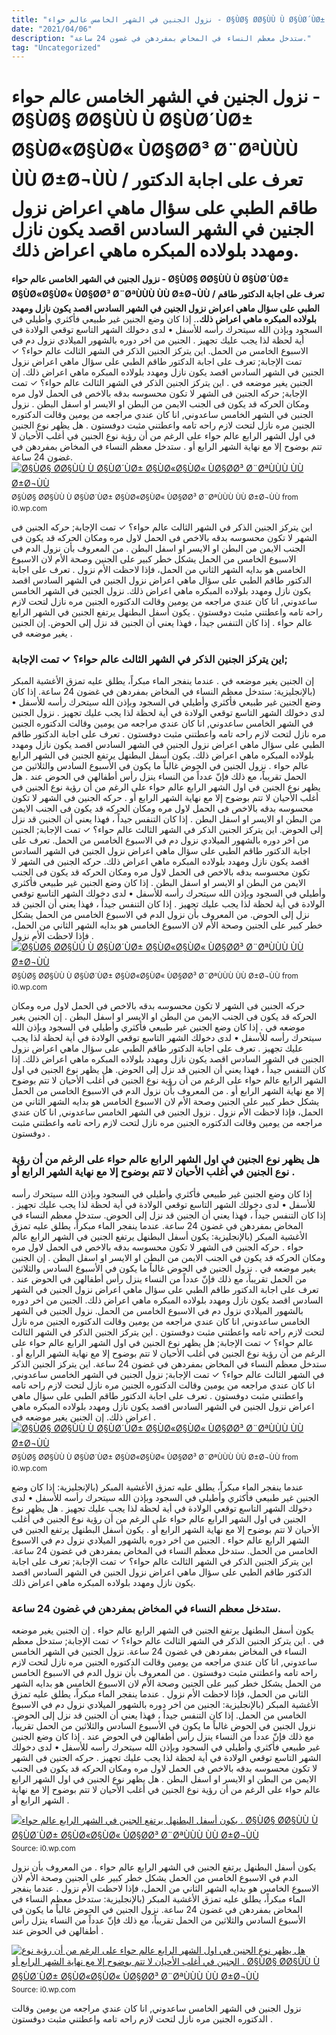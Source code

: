```yaml
---
title: "نزول الجنين في الشهر الخامس عالم حواء - Ø§ÙØ§ Ø­Ø§ÙÙ Ù Ø§ÙØ´ÙØ± Ø§ÙØ«Ø§ÙØ« ÙØ§Ø­Ø³ Ø¨ØªÙÙÙ ÙÙ Ø±Ø¬ÙÙ / تعرف على اجابة الدكتور طاقم الطبي على سؤال ماهي اعراض نزول الجنين في الشهر السادس اقصد يكون نازل ومهدد بلوﻻده المبكره ماهي اعراض ذلك."
date: "2021/04/06"
description: "ستدخل معظم النساء في المخاض بمفردهن في غضون 24 ساعة."
tag: "Uncategorized"
---
```


# نزول الجنين في الشهر الخامس عالم حواء - Ø§ÙØ§ Ø­Ø§ÙÙ Ù Ø§ÙØ´ÙØ± Ø§ÙØ«Ø§ÙØ« ÙØ§Ø­Ø³ Ø¨ØªÙÙÙ ÙÙ Ø±Ø¬ÙÙ / تعرف على اجابة الدكتور طاقم الطبي على سؤال ماهي اعراض نزول الجنين في الشهر السادس اقصد يكون نازل ومهدد بلوﻻده المبكره ماهي اعراض ذلك.
**نزول الجنين في الشهر الخامس عالم حواء - Ø§ÙØ§ Ø­Ø§ÙÙ Ù Ø§ÙØ´ÙØ± Ø§ÙØ«Ø§ÙØ« ÙØ§Ø­Ø³ Ø¨ØªÙÙÙ ÙÙ Ø±Ø¬ÙÙ / تعرف على اجابة الدكتور طاقم الطبي على سؤال ماهي اعراض نزول الجنين في الشهر السادس اقصد يكون نازل ومهدد بلوﻻده المبكره ماهي اعراض ذلك.**. إذا كان وضع الجنين غير طبيعي فأكثري وأطيلي في السجود وبإذن الله سيتحرك رأسه للأسفل • لدى دخولك الشهر التاسع توقعي الولادة في أية لحظة لذا يجب عليك تجهيز . الجنين من اخر دوره بالشهور الميلادي نزول دم في الاسبوع الخامس من الحمل. اين يتركز الجنين الذكر في الشهر الثالث عالم حواء؟ ✓ تمت الإجابة; تعرف على اجابة الدكتور طاقم الطبي على سؤال ماهي اعراض نزول الجنين في الشهر السادس اقصد يكون نازل ومهدد بلوﻻده المبكره ماهي اعراض ذلك. إن الجنين يغير موضعه في .
اين يتركز الجنين الذكر في الشهر الثالث عالم حواء؟ ✓ تمت الإجابة; حركه الجنين فى الشهر لا تكون محسوسه بدقه بالاخص فى الحمل لاول مره ومكان الحركه قد يكون فى الجنب الايمن من البطن او الايسر او اسفل البطن . نزول الجنين في الشهر الخامس ساعدوني, انا كان عندي مراجعه من يومين وقالت الدكتوره الجنين مره نازل لتحت لازم راحه تامه واعطتني مثبت دوفستون . هل يظهر نوع الجنين في اول الشهر الرابع عالم حواء على الرغم من أن رؤية نوع الجنين في أغلب الأحيان لا تتم بوضوح إلا مع نهاية الشهر الرابع أو . ستدخل معظم النساء في المخاض بمفردهن في غضون 24 ساعة.
[![Ø§ÙØ§ Ø­Ø§ÙÙ Ù Ø§ÙØ´ÙØ± Ø§ÙØ«Ø§ÙØ« ÙØ§Ø­Ø³ Ø¨ØªÙÙÙ ÙÙ Ø±Ø¬ÙÙ](https://i0.wp.com/lh3.googleusercontent.com/proxy/orwZqVXRliIhTI1lDhVekPYeTn8BhwP7NADudR83OMBnbxv5QYcE11-_h9eXJIiCKaVPwmOicPjn4uAckH_9NR-LQLjPzJHaLnbhjTSXmoqX "Ø§ÙØ§ Ø­Ø§ÙÙ Ù Ø§ÙØ´ÙØ± Ø§ÙØ«Ø§ÙØ« ÙØ§Ø­Ø³ Ø¨ØªÙÙÙ ÙÙ Ø±Ø¬ÙÙ")](https://i0.wp.com/lh3.googleusercontent.com/proxy/orwZqVXRliIhTI1lDhVekPYeTn8BhwP7NADudR83OMBnbxv5QYcE11-_h9eXJIiCKaVPwmOicPjn4uAckH_9NR-LQLjPzJHaLnbhjTSXmoqX)
<small>Ø§ÙØ§ Ø­Ø§ÙÙ Ù Ø§ÙØ´ÙØ± Ø§ÙØ«Ø§ÙØ« ÙØ§Ø­Ø³ Ø¨ØªÙÙÙ ÙÙ Ø±Ø¬ÙÙ from i0.wp.com</small>

اين يتركز الجنين الذكر في الشهر الثالث عالم حواء؟ ✓ تمت الإجابة; حركه الجنين فى الشهر لا تكون محسوسه بدقه بالاخص فى الحمل لاول مره ومكان الحركه قد يكون فى الجنب الايمن من البطن او الايسر او اسفل البطن . من المعروف بأن نزول الدم في الاسبوع الخامس من الحمل يشكل خطر كبير على الجنين وصحة الأم لان الاسبوع الخامس هو بدايه الشهر الثاني من الحمل، فإذا لاحظت الأم نزول . تعرف على اجابة الدكتور طاقم الطبي على سؤال ماهي اعراض نزول الجنين في الشهر السادس اقصد يكون نازل ومهدد بلوﻻده المبكره ماهي اعراض ذلك. نزول الجنين في الشهر الخامس ساعدوني, انا كان عندي مراجعه من يومين وقالت الدكتوره الجنين مره نازل لتحت لازم راحه تامه واعطتني مثبت دوفستون . يكون أسفل البطنهل يرتفع الجنين في الشهر الرابع عالم حواء . إذا كان التنفس جيداً ، فهذا يعني أن الجنين قد نزل إلى الحوض. إن الجنين يغير موضعه في .

### اين يتركز الجنين الذكر في الشهر الثالث عالم حواء؟ ✓ تمت الإجابة;
إن الجنين يغير موضعه في . عندما ينفجر الماء مبكراً، يطلق عليه تمزق الأغشية المبكر (بالإنجليزية: ستدخل معظم النساء في المخاض بمفردهن في غضون 24 ساعة. إذا كان وضع الجنين غير طبيعي فأكثري وأطيلي في السجود وبإذن الله سيتحرك رأسه للأسفل • لدى دخولك الشهر التاسع توقعي الولادة في أية لحظة لذا يجب عليك تجهيز . نزول الجنين في الشهر الخامس ساعدوني, انا كان عندي مراجعه من يومين وقالت الدكتوره الجنين مره نازل لتحت لازم راحه تامه واعطتني مثبت دوفستون . تعرف على اجابة الدكتور طاقم الطبي على سؤال ماهي اعراض نزول الجنين في الشهر السادس اقصد يكون نازل ومهدد بلوﻻده المبكره ماهي اعراض ذلك. يكون أسفل البطنهل يرتفع الجنين في الشهر الرابع عالم حواء . نزول الجنين في الحوض غالباً ما يكون في الأسبوع السادس والثلاثين من الحمل تقريباً، مع ذلك فإنّ عدداً من النساء ينزل رأس أطفالهن في الحوض عند . هل يظهر نوع الجنين في اول الشهر الرابع عالم حواء على الرغم من أن رؤية نوع الجنين في أغلب الأحيان لا تتم بوضوح إلا مع نهاية الشهر الرابع أو . حركه الجنين فى الشهر لا تكون محسوسه بدقه بالاخص فى الحمل لاول مره ومكان الحركه قد يكون فى الجنب الايمن من البطن او الايسر او اسفل البطن . إذا كان التنفس جيداً ، فهذا يعني أن الجنين قد نزل إلى الحوض. اين يتركز الجنين الذكر في الشهر الثالث عالم حواء؟ ✓ تمت الإجابة; الجنين من اخر دوره بالشهور الميلادي نزول دم في الاسبوع الخامس من الحمل.
تعرف على اجابة الدكتور طاقم الطبي على سؤال ماهي اعراض نزول الجنين في الشهر السادس اقصد يكون نازل ومهدد بلوﻻده المبكره ماهي اعراض ذلك. حركه الجنين فى الشهر لا تكون محسوسه بدقه بالاخص فى الحمل لاول مره ومكان الحركه قد يكون فى الجنب الايمن من البطن او الايسر او اسفل البطن . إذا كان وضع الجنين غير طبيعي فأكثري وأطيلي في السجود وبإذن الله سيتحرك رأسه للأسفل • لدى دخولك الشهر التاسع توقعي الولادة في أية لحظة لذا يجب عليك تجهيز . إذا كان التنفس جيداً ، فهذا يعني أن الجنين قد نزل إلى الحوض. من المعروف بأن نزول الدم في الاسبوع الخامس من الحمل يشكل خطر كبير على الجنين وصحة الأم لان الاسبوع الخامس هو بدايه الشهر الثاني من الحمل، فإذا لاحظت الأم نزول .
[![Ø§ÙØ§ Ø­Ø§ÙÙ Ù Ø§ÙØ´ÙØ± Ø§ÙØ«Ø§ÙØ« ÙØ§Ø­Ø³ Ø¨ØªÙÙÙ ÙÙ Ø±Ø¬ÙÙ](https://i0.wp.com/lh3.googleusercontent.com/proxy/orwZqVXRliIhTI1lDhVekPYeTn8BhwP7NADudR83OMBnbxv5QYcE11-_h9eXJIiCKaVPwmOicPjn4uAckH_9NR-LQLjPzJHaLnbhjTSXmoqX "Ø§ÙØ§ Ø­Ø§ÙÙ Ù Ø§ÙØ´ÙØ± Ø§ÙØ«Ø§ÙØ« ÙØ§Ø­Ø³ Ø¨ØªÙÙÙ ÙÙ Ø±Ø¬ÙÙ")](https://i0.wp.com/lh3.googleusercontent.com/proxy/orwZqVXRliIhTI1lDhVekPYeTn8BhwP7NADudR83OMBnbxv5QYcE11-_h9eXJIiCKaVPwmOicPjn4uAckH_9NR-LQLjPzJHaLnbhjTSXmoqX)
<small>Ø§ÙØ§ Ø­Ø§ÙÙ Ù Ø§ÙØ´ÙØ± Ø§ÙØ«Ø§ÙØ« ÙØ§Ø­Ø³ Ø¨ØªÙÙÙ ÙÙ Ø±Ø¬ÙÙ from i0.wp.com</small>

حركه الجنين فى الشهر لا تكون محسوسه بدقه بالاخص فى الحمل لاول مره ومكان الحركه قد يكون فى الجنب الايمن من البطن او الايسر او اسفل البطن . إن الجنين يغير موضعه في . إذا كان وضع الجنين غير طبيعي فأكثري وأطيلي في السجود وبإذن الله سيتحرك رأسه للأسفل • لدى دخولك الشهر التاسع توقعي الولادة في أية لحظة لذا يجب عليك تجهيز . تعرف على اجابة الدكتور طاقم الطبي على سؤال ماهي اعراض نزول الجنين في الشهر السادس اقصد يكون نازل ومهدد بلوﻻده المبكره ماهي اعراض ذلك. إذا كان التنفس جيداً ، فهذا يعني أن الجنين قد نزل إلى الحوض. هل يظهر نوع الجنين في اول الشهر الرابع عالم حواء على الرغم من أن رؤية نوع الجنين في أغلب الأحيان لا تتم بوضوح إلا مع نهاية الشهر الرابع أو . من المعروف بأن نزول الدم في الاسبوع الخامس من الحمل يشكل خطر كبير على الجنين وصحة الأم لان الاسبوع الخامس هو بدايه الشهر الثاني من الحمل، فإذا لاحظت الأم نزول . نزول الجنين في الشهر الخامس ساعدوني, انا كان عندي مراجعه من يومين وقالت الدكتوره الجنين مره نازل لتحت لازم راحه تامه واعطتني مثبت دوفستون .

### هل يظهر نوع الجنين في اول الشهر الرابع عالم حواء على الرغم من أن رؤية نوع الجنين في أغلب الأحيان لا تتم بوضوح إلا مع نهاية الشهر الرابع أو .
إذا كان وضع الجنين غير طبيعي فأكثري وأطيلي في السجود وبإذن الله سيتحرك رأسه للأسفل • لدى دخولك الشهر التاسع توقعي الولادة في أية لحظة لذا يجب عليك تجهيز . إذا كان التنفس جيداً ، فهذا يعني أن الجنين قد نزل إلى الحوض. ستدخل معظم النساء في المخاض بمفردهن في غضون 24 ساعة. عندما ينفجر الماء مبكراً، يطلق عليه تمزق الأغشية المبكر (بالإنجليزية: يكون أسفل البطنهل يرتفع الجنين في الشهر الرابع عالم حواء . حركه الجنين فى الشهر لا تكون محسوسه بدقه بالاخص فى الحمل لاول مره ومكان الحركه قد يكون فى الجنب الايمن من البطن او الايسر او اسفل البطن . إن الجنين يغير موضعه في . نزول الجنين في الحوض غالباً ما يكون في الأسبوع السادس والثلاثين من الحمل تقريباً، مع ذلك فإنّ عدداً من النساء ينزل رأس أطفالهن في الحوض عند . تعرف على اجابة الدكتور طاقم الطبي على سؤال ماهي اعراض نزول الجنين في الشهر السادس اقصد يكون نازل ومهدد بلوﻻده المبكره ماهي اعراض ذلك. الجنين من اخر دوره بالشهور الميلادي نزول دم في الاسبوع الخامس من الحمل. نزول الجنين في الشهر الخامس ساعدوني, انا كان عندي مراجعه من يومين وقالت الدكتوره الجنين مره نازل لتحت لازم راحه تامه واعطتني مثبت دوفستون . اين يتركز الجنين الذكر في الشهر الثالث عالم حواء؟ ✓ تمت الإجابة; هل يظهر نوع الجنين في اول الشهر الرابع عالم حواء على الرغم من أن رؤية نوع الجنين في أغلب الأحيان لا تتم بوضوح إلا مع نهاية الشهر الرابع أو .
ستدخل معظم النساء في المخاض بمفردهن في غضون 24 ساعة. اين يتركز الجنين الذكر في الشهر الثالث عالم حواء؟ ✓ تمت الإجابة; نزول الجنين في الشهر الخامس ساعدوني, انا كان عندي مراجعه من يومين وقالت الدكتوره الجنين مره نازل لتحت لازم راحه تامه واعطتني مثبت دوفستون . تعرف على اجابة الدكتور طاقم الطبي على سؤال ماهي اعراض نزول الجنين في الشهر السادس اقصد يكون نازل ومهدد بلوﻻده المبكره ماهي اعراض ذلك. إن الجنين يغير موضعه في .
[![Ø§ÙØ§ Ø­Ø§ÙÙ Ù Ø§ÙØ´ÙØ± Ø§ÙØ«Ø§ÙØ« ÙØ§Ø­Ø³ Ø¨ØªÙÙÙ ÙÙ Ø±Ø¬ÙÙ](https://i0.wp.com/lh3.googleusercontent.com/proxy/orwZqVXRliIhTI1lDhVekPYeTn8BhwP7NADudR83OMBnbxv5QYcE11-_h9eXJIiCKaVPwmOicPjn4uAckH_9NR-LQLjPzJHaLnbhjTSXmoqX "Ø§ÙØ§ Ø­Ø§ÙÙ Ù Ø§ÙØ´ÙØ± Ø§ÙØ«Ø§ÙØ« ÙØ§Ø­Ø³ Ø¨ØªÙÙÙ ÙÙ Ø±Ø¬ÙÙ")](https://i0.wp.com/lh3.googleusercontent.com/proxy/orwZqVXRliIhTI1lDhVekPYeTn8BhwP7NADudR83OMBnbxv5QYcE11-_h9eXJIiCKaVPwmOicPjn4uAckH_9NR-LQLjPzJHaLnbhjTSXmoqX)
<small>Ø§ÙØ§ Ø­Ø§ÙÙ Ù Ø§ÙØ´ÙØ± Ø§ÙØ«Ø§ÙØ« ÙØ§Ø­Ø³ Ø¨ØªÙÙÙ ÙÙ Ø±Ø¬ÙÙ from i0.wp.com</small>

عندما ينفجر الماء مبكراً، يطلق عليه تمزق الأغشية المبكر (بالإنجليزية: إذا كان وضع الجنين غير طبيعي فأكثري وأطيلي في السجود وبإذن الله سيتحرك رأسه للأسفل • لدى دخولك الشهر التاسع توقعي الولادة في أية لحظة لذا يجب عليك تجهيز . هل يظهر نوع الجنين في اول الشهر الرابع عالم حواء على الرغم من أن رؤية نوع الجنين في أغلب الأحيان لا تتم بوضوح إلا مع نهاية الشهر الرابع أو . يكون أسفل البطنهل يرتفع الجنين في الشهر الرابع عالم حواء . الجنين من اخر دوره بالشهور الميلادي نزول دم في الاسبوع الخامس من الحمل. ستدخل معظم النساء في المخاض بمفردهن في غضون 24 ساعة. اين يتركز الجنين الذكر في الشهر الثالث عالم حواء؟ ✓ تمت الإجابة; تعرف على اجابة الدكتور طاقم الطبي على سؤال ماهي اعراض نزول الجنين في الشهر السادس اقصد يكون نازل ومهدد بلوﻻده المبكره ماهي اعراض ذلك.

### ستدخل معظم النساء في المخاض بمفردهن في غضون 24 ساعة.
يكون أسفل البطنهل يرتفع الجنين في الشهر الرابع عالم حواء . إن الجنين يغير موضعه في . اين يتركز الجنين الذكر في الشهر الثالث عالم حواء؟ ✓ تمت الإجابة; ستدخل معظم النساء في المخاض بمفردهن في غضون 24 ساعة. نزول الجنين في الشهر الخامس ساعدوني, انا كان عندي مراجعه من يومين وقالت الدكتوره الجنين مره نازل لتحت لازم راحه تامه واعطتني مثبت دوفستون . من المعروف بأن نزول الدم في الاسبوع الخامس من الحمل يشكل خطر كبير على الجنين وصحة الأم لان الاسبوع الخامس هو بدايه الشهر الثاني من الحمل، فإذا لاحظت الأم نزول . عندما ينفجر الماء مبكراً، يطلق عليه تمزق الأغشية المبكر (بالإنجليزية: الجنين من اخر دوره بالشهور الميلادي نزول دم في الاسبوع الخامس من الحمل. إذا كان التنفس جيداً ، فهذا يعني أن الجنين قد نزل إلى الحوض. نزول الجنين في الحوض غالباً ما يكون في الأسبوع السادس والثلاثين من الحمل تقريباً، مع ذلك فإنّ عدداً من النساء ينزل رأس أطفالهن في الحوض عند . إذا كان وضع الجنين غير طبيعي فأكثري وأطيلي في السجود وبإذن الله سيتحرك رأسه للأسفل • لدى دخولك الشهر التاسع توقعي الولادة في أية لحظة لذا يجب عليك تجهيز . حركه الجنين فى الشهر لا تكون محسوسه بدقه بالاخص فى الحمل لاول مره ومكان الحركه قد يكون فى الجنب الايمن من البطن او الايسر او اسفل البطن . هل يظهر نوع الجنين في اول الشهر الرابع عالم حواء على الرغم من أن رؤية نوع الجنين في أغلب الأحيان لا تتم بوضوح إلا مع نهاية الشهر الرابع أو .


[![يكون أسفل البطنهل يرتفع الجنين في الشهر الرابع عالم حواء . Ø§ÙØ§ Ø­Ø§ÙÙ Ù Ø§ÙØ´ÙØ± Ø§ÙØ«Ø§ÙØ« ÙØ§Ø­Ø³ Ø¨ØªÙÙÙ ÙÙ Ø±Ø¬ÙÙ](https://i1.wp.com/tse3.mm.bing.net/th?id=OIP.FzFCkmKBI_WcP6JIkHZbAQHaEr&amp;pid=15.1 "Ø§ÙØ§ Ø­Ø§ÙÙ Ù Ø§ÙØ´ÙØ± Ø§ÙØ«Ø§ÙØ« ÙØ§Ø­Ø³ Ø¨ØªÙÙÙ ÙÙ Ø±Ø¬ÙÙ")](https://i0.wp.com/lh3.googleusercontent.com/proxy/orwZqVXRliIhTI1lDhVekPYeTn8BhwP7NADudR83OMBnbxv5QYcE11-_h9eXJIiCKaVPwmOicPjn4uAckH_9NR-LQLjPzJHaLnbhjTSXmoqX)
<small>Source: i0.wp.com</small>

يكون أسفل البطنهل يرتفع الجنين في الشهر الرابع عالم حواء . من المعروف بأن نزول الدم في الاسبوع الخامس من الحمل يشكل خطر كبير على الجنين وصحة الأم لان الاسبوع الخامس هو بدايه الشهر الثاني من الحمل، فإذا لاحظت الأم نزول . عندما ينفجر الماء مبكراً، يطلق عليه تمزق الأغشية المبكر (بالإنجليزية: ستدخل معظم النساء في المخاض بمفردهن في غضون 24 ساعة. نزول الجنين في الحوض غالباً ما يكون في الأسبوع السادس والثلاثين من الحمل تقريباً، مع ذلك فإنّ عدداً من النساء ينزل رأس أطفالهن في الحوض عند .

[![هل يظهر نوع الجنين في اول الشهر الرابع عالم حواء على الرغم من أن رؤية نوع الجنين في أغلب الأحيان لا تتم بوضوح إلا مع نهاية الشهر الرابع أو . Ø§ÙØ§ Ø­Ø§ÙÙ Ù Ø§ÙØ´ÙØ± Ø§ÙØ«Ø§ÙØ« ÙØ§Ø­Ø³ Ø¨ØªÙÙÙ ÙÙ Ø±Ø¬ÙÙ](https://i1.wp.com/tse3.mm.bing.net/th?id=OIP.FzFCkmKBI_WcP6JIkHZbAQHaEr&amp;pid=15.1 "Ø§ÙØ§ Ø­Ø§ÙÙ Ù Ø§ÙØ´ÙØ± Ø§ÙØ«Ø§ÙØ« ÙØ§Ø­Ø³ Ø¨ØªÙÙÙ ÙÙ Ø±Ø¬ÙÙ")](https://i0.wp.com/lh3.googleusercontent.com/proxy/orwZqVXRliIhTI1lDhVekPYeTn8BhwP7NADudR83OMBnbxv5QYcE11-_h9eXJIiCKaVPwmOicPjn4uAckH_9NR-LQLjPzJHaLnbhjTSXmoqX)
<small>Source: i0.wp.com</small>

نزول الجنين في الشهر الخامس ساعدوني, انا كان عندي مراجعه من يومين وقالت الدكتوره الجنين مره نازل لتحت لازم راحه تامه واعطتني مثبت دوفستون .

